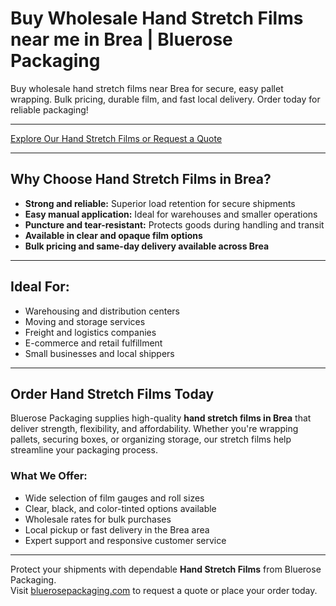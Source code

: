 # Buy Wholesale Hand Stretch Films near me in Brea | Bluerose Packaging

Buy wholesale hand stretch films near Brea for secure, easy pallet wrapping. Bulk pricing, durable film, and fast local delivery. Order today for reliable packaging!

---

[Explore Our Hand Stretch Films or Request a Quote](https://www.bluerosepackaging.com/product/hand-stretch-films/)

---

## Why Choose Hand Stretch Films in Brea?

- **Strong and reliable:** Superior load retention for secure shipments  
- **Easy manual application:** Ideal for warehouses and smaller operations  
- **Puncture and tear-resistant:** Protects goods during handling and transit  
- **Available in clear and opaque film options**  
- **Bulk pricing and same-day delivery available across Brea**

---

## Ideal For:

- Warehousing and distribution centers  
- Moving and storage services  
- Freight and logistics companies  
- E-commerce and retail fulfillment  
- Small businesses and local shippers

---

## Order Hand Stretch Films Today

Bluerose Packaging supplies high-quality **hand stretch films in Brea** that deliver strength, flexibility, and affordability. Whether you're wrapping pallets, securing boxes, or organizing storage, our stretch films help streamline your packaging process.

### What We Offer:

- Wide selection of film gauges and roll sizes  
- Clear, black, and color-tinted options available  
- Wholesale rates for bulk purchases  
- Local pickup or fast delivery in the Brea area  
- Expert support and responsive customer service

---

Protect your shipments with dependable **Hand Stretch Films** from Bluerose Packaging.  
Visit [bluerosepackaging.com](https://www.bluerosepackaging.com/product-category/stretch-film/) to request a quote or place your order today.

